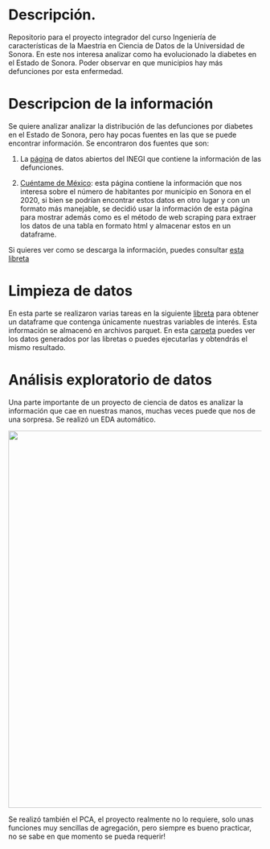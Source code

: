 # Descripción.
Repositorio para el proyecto integrador del curso Ingeniería de características de la Maestria en Ciencia de Datos de la Universidad de Sonora. En este nos interesa analizar como ha evolucionado la diabetes en el Estado de Sonora. Poder observar en que municipios hay más defunciones por esta enfermedad.

# Descripcion de la información
Se quiere analizar analizar la distribución de las defunciones por diabetes en el Estado de Sonora, pero hay pocas fuentes en las que se puede encontrar información. Se encontraron dos fuentes que son:  
1. La [página](https://www.inegi.org.mx/programas/mortalidad/#Datos_abiertos) de datos abiertos del INEGI que contiene la información de las defunciones.

2. [Cuéntame de México](https://cuentame.inegi.org.mx/monografias/informacion/son/poblacion/default.aspx?tema=me&e=26): esta página contiene la información que nos interesa sobre el número de habitantes por municipio en Sonora en el 2020, si bien se podrían encontrar estos datos en otro lugar y con un formato más manejable, se decidió usar la información de esta página  para mostrar además como es el método de web scraping para extraer los datos de una tabla en formato html y almacenar estos en un dataframe.

Si quieres ver como se descarga la información, puedes consultar [esta libreta](https://github.com/Fernando-LunaP/Proyecto_Integrador_Ing_Caracteristicas/blob/main/Codigo/01_Descargando_los_datos.ipynb)

# Limpieza de datos
En esta parte se realizaron varias tareas en la siguiente [libreta](https://github.com/Fernando-LunaP/Proyecto_Integrador_Ing_Caracteristicas/blob/main/Codigo/02_Limpieza_de_datos.ipynb) para obtener un dataframe que contenga únicamente nuestras variables de interés. Esta información se almacenó en archivos parquet. En esta [carpeta](https://github.com/Fernando-LunaP/Proyecto_Integrador_Ing_Caracteristicas/tree/main/datos) puedes ver los datos generados por las libretas o puedes ejecutarlas y obtendrás el mismo resultado.

# Análisis exploratorio de datos
Una parte importante de un proyecto de ciencia de datos es analizar la información que cae en nuestras manos, muchas veces puede que nos de una sorpresa. Se realizó un EDA automático.

<img src="https://github.com/Fernando-LunaP/Proyecto_Integrador_Ing_Caracteristicas/blob/main/Imagenes/Matriz%20de%20correlaci%C3%B3n.JPG" width="750">

Se realizó también el PCA, el proyecto realmente no lo requiere, solo unas funciones muy sencillas de agregación, pero siempre es bueno practicar, no se sabe en que momento se pueda requerir!


